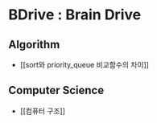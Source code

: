 # BDrive : Brain Drive

## Algorithm
- [[sort와 priority_queue 비교함수의 차이]]



## Computer Science
- [[컴퓨터 구조]]


